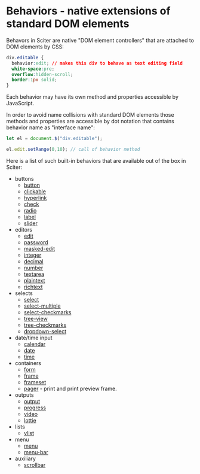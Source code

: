 # Behaviors - native extensions of standard DOM elements

Behavors in Sciter are native "DOM element controllers" that are attached to DOM elements by CSS:

```CSS
div.editable {
  behavior:edit; // makes this div to behave as text editing field
  white-space:pre;
  overflow:hidden-scroll;
  border:1px solid;
}
```

Each behavior may have its own method and properties accessible by JavaScript.

In order to avoid name collisions with standard DOM elements those methods and properties are accessible by dot notation that contains behavior name as "interface name":

```JavaScript
let el = document.$("div.editable");

el.edit.setRange(0,10); // call of behavior method
```

Here is a list of such built-in behaviors that are available out of the box in Sciter:

* buttons 
  * [button](button.md) 
  * [clickable](clickable.md) 
  * [hyperlink](hyperlink.md) 
  * [check](check.md) 
  * [radio](radio.md) 
  * [label](label.md) 
  * [slider](slider.md) 
* editors 
  * [edit](edit.md) 
  * [password](password.md) 
  * [masked-edit](masked-edit.md) 
  * [integer](integer.md) 
  * [decimal](decimal.md) 
  * [number](number.md) 
  * [textarea](textarea.md) 
  * [plaintext](plaintext.md) 
  * [richtext](richtext.md) 
* selects 
  * [select](select.md) 
  * [select-multiple](select-multiple.md) 
  * [select-checkmarks](select-checkmarks.md) 
  * [tree-view](tree-view.md) 
  * [tree-checkmarks](tree-checkmarks.md) 
  * [dropdown-select](select-dropdown.md) 
* date/time input 
  * [calendar](calendar.md) 
  * [date](date.md) 
  * [time](time.md) 
* containers 
  * [form](form.md) 
  * [frame](frame.md) 
  * [frameset](frame-set.md) 
  * [pager](pager.md) - print and print preview frame.
* outputs 
  * [output](output.md) 
  * [progress](progress.md) 
  * [video](video.md) 
  * [lottie](lottie.md) 
* lists
  * [vlist](vlist.md)
* menu 
  * [menu](menu.md) 
  * [menu-bar](menu-bar.md) 
* auxiliary 
  * [scrollbar](scrollbar.md)
  
